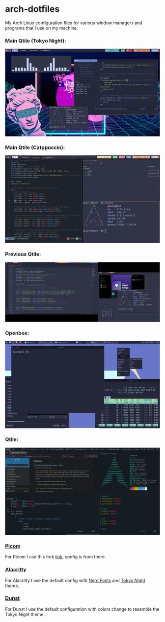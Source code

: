 # arch-dotfiles
My Arch Linux configuration files for various window managers and programs that I use on my machine.

### Main Qtile (Tokyo Night):
![main](screenshots/tokyonight.png)
### Main Qtile (Catppuccin):
![main](screenshots/main.png)
### Previous Qtile:
![main](screenshots/powerline.png)
### Openbox:
![main](screenshots/openbox.png)
### Qtile:
![main](screenshots/first_qtile.png)

### [Picom](https://github.com/yshui/picom)
For Picom I use this fork [link](https://github.com/jonaburg/picom), config is from there.

### [Alacritty](https://alacritty.org/)
For Alacritty I use the default config with [Nerd Fonts](https://github.com/ryanoasis/nerd-fonts) and [Tokyo Night](https://github.com/alacritty/alacritty-theme/blob/master/themes/tokyo-night-storm.yaml) theme.

### [Dunst](https://github.com/dunst-project/dunst)
For Dunst I use the default configuration with colors change to resemble the Tokyo Night theme.
